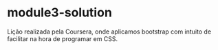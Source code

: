 # module3-solution
Lição realizada pela Coursera, onde aplicamos bootstrap com intuito de facilitar na hora de programar em CSS. 
